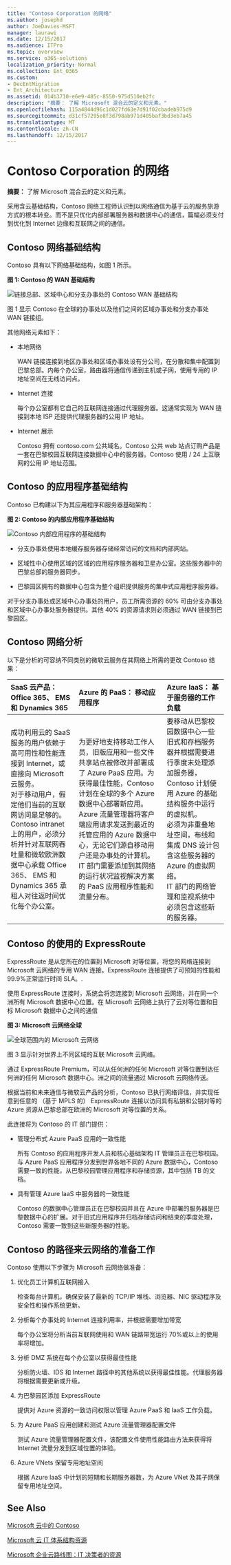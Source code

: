 ```yaml
---
title: "Contoso Corporation 的网络"
ms.author: josephd
author: JoeDavies-MSFT
manager: laurawi
ms.date: 12/15/2017
ms.audience: ITPro
ms.topic: overview
ms.service: o365-solutions
localization_priority: Normal
ms.collection: Ent_O365
ms.custom:
- DecEntMigration
- Ent_Architecture
ms.assetid: 014b3710-e6e9-485c-8550-975d510eb2fc
description: "摘要： 了解 Microsoft 混合云的定义和元素。"
ms.openlocfilehash: 115a4844d96c1d027fd63e7d91f02cbadeb975d9
ms.sourcegitcommit: d31cf57295e8f3d798ab971d405baf3bd3eb7a45
ms.translationtype: MT
ms.contentlocale: zh-CN
ms.lasthandoff: 12/15/2017
---
```

# <a name="networking-for-the-contoso-corporation"></a>Contoso Corporation 的网络

 **摘要：** 了解 Microsoft 混合云的定义和元素。
  
采用含云基础结构，Contoso 网络工程师认识到以网络通信为基于云的服务旅游方式的根本转变。而不是只优化内部部署服务器和数据中心的通信，篇幅必须支付到优化到 Internet 边缘和互联网之间的通信。
  
## <a name="contosos-networking-infrastructure"></a>Contoso 网络基础结构

Contoso 具有以下网络基础结构，如图 1 所示。
  
**图 1: Contoso 的 WAN 基础结构**

![链接总部、区域中心和分支办事处的 Contoso WAN 基础结构](images/Contoso_Poster/Contoso_WW_Net.png)
  
图 1 显示 Contoso 在全球的办事处以及他们之间的区域办事处和分支办事处 WAN 链接组。
  
其他网络元素如下：
  
- 本地网络
    
    WAN 链接连接到地区办事处和区域办事处设有分公司，在分散和集中配置到巴黎总部。内每个办公室，路由器将通信传递到主机或子网，使用专用的 IP 地址空间在无线访问点。
    
- Internet 连接
    
    每个办公室都有它自己的互联网连接通过代理服务器。这通常实现为 WAN 链接到本地 ISP 还提供代理服务器的公用 IP 地址。
    
- Internet 展示
    
    Contoso 拥有 contoso.com 公共域名。Contoso 公共 web 站点订购产品是一套在巴黎校园互联网连接数据中心中的服务器。Contoso 使用 / 24 上互联网的公用 IP 地址范围。
    
## <a name="contosos-app-infrastructure"></a>Contoso 的应用程序基础结构

Contoso 已构建以下为其应用程序和服务器基础架构：
  
**图 2: Contoso 的内部应用程序基础结构**

![Contoso 内部应用程序的基础结构](images/Contoso_Poster/App_Infra.png)
  
- 分支办事处使用本地缓存服务器存储经常访问的文档和内部网站。
    
- 区域性中心使用区域的区域的应用程序服务器和卫星办公室。这些服务器中的巴黎总部的服务器同步。
    
- 巴黎园区拥有的数据中心包含为整个组织提供服务的集中式应用程序服务器。
    
对于分支办事处或区域中心办事处的用户，员工所需资源的 60% 可由分支办事处和区域中心办事处服务器提供。其他 40% 的资源请求则必须通过 WAN 链接到巴黎园区。
  
## <a name="contosos-network-analysis"></a>Contoso 网络分析

以下是分析的可容纳不同类别的微软云服务在其网络上所需的更改 Contoso 结果：
  
|**SaaS 云产品： Office 365、 EMS 和 Dynamics 365**|**Azure 的 PaaS： 移动应用程序**|**Azure IaaS： 基于服务器的工作负载**|
|:-----|:-----|:-----|
|成功利用云的 SaaS 服务的用户依赖于高可用性和性能连接到 Internet，或直接向 Microsoft 云服务。  <br/> 对于移动用户，假定他们当前的互联网访问是足够的。  <br/> Contoso intranet 上的用户，必须分析并针对互联网吞吐量和微软欧洲数据中心承载 Office 365、 EMS 和 Dynamics 365 承租人对往返时间优化每个办公室。  <br/> |为更好地支持移动工作人员，旧版应用和一些文件共享站点被修改并部署成了 Azure PaaS 应用。为获得最佳性能，Contoso 计划在全球的多个 Azure 数据中心部署新应用。Azure 流量管理器将客户端应用请求发送到最近的托管应用的 Azure 数据中心，无论它们源自移动用户还是办事处的计算机。  <br/>  IT 部门需要添加到其网络的运行状况监视解决方案的 PaaS 应用程序性能和流量分布。 <br/> |要移动从巴黎校园数据中心一些旧式和存档服务器并根据需要进行季度末处理添加服务器，Contoso 计划使用 Azure 的基础结构服务中运行的虚拟机。  <br/> 必须为非重叠地址空间，布线和集成 DNS 设计包含这些服务器的 Azure 的虚拟网络。  <br/> IT 部门的网络管理和监视系统中必须包含这些新的服务器。  <br/> |
   
## <a name="contosos-use-of-expressroute"></a>Contoso 的使用的 ExpressRoute

ExpressRoute 是从您所在的位置到 Microsoft 对等位置，将您的网络连接到 Microsoft 云网络的专用 WAN 连接。ExpressRoute 连接提供了可预知的性能和 99.9%正常运行时间 SLA。.
  
使用 ExpressRoute 连接时，系统会将您连接到 Microsoft 云网络，并在同一个洲所有 Microsoft 数据中心位置。在 Microsoft 云网络上执行了云对等位置和目标 Microsoft 数据中心之间的通信
  
**图 3: Microsoft 云网络全球**

![全球范围内的 Microsoft 云网络](images/Contoso_Poster/MS_WW_Cloud.png)
  
图 3 显示针对世界上不同区域的互联 Microsoft 云网络。
  
通过 ExpressRoute Premium，可以从任何洲的任何 Microsoft 对等位置到达任何洲的任何 Microsoft 数据中心。洲之间的流量通过 Microsoft 云网络传送。
  
根据当前和未来通信与微软云产品的分析，Contoso 已执行网络评估，并实现任意到任意的 （基于 MPLS 的） ExpressRoute 连接以访问具有私钥和公钥对等的 Azure 资源从巴黎总部在欧洲的 Microsoft 对等位置的关系。
  
此连接将为 Contoso 的 IT 部门提供：
  
- 管理分布式 Azure PaaS 应用的一致性能
    
    所有 Contoso 的应用程序开发人员和核心基础架构 IT 管理员正在巴黎校园。与 Azure PaaS 应用程序分发到世界各地不同的 Azure 数据中心，Contoso 需要一致的性能，从巴黎校园管理应用程序和存储资源，其中包括 TB 的文档。
    
- 具有管理 Azure IaaS 中服务器的一致性能
    
    Contoso 的数据中心管理员正在巴黎校园并且在 Azure 中部署的服务器是巴黎数据中心的扩展。对于旧式应用程序并归档存储访问和结束的季度处理，Contoso 需要一致到这些新服务器的性能。
    
## <a name="contosos-path-to-cloud-networking-readiness"></a>Contoso 的路径来云网络的准备工作

Contoso 使用以下步骤为 Microsoft 云网络做准备：
  
1. 优化员工计算机互联网接入
    
    检查每台计算机，确保安装了最新的 TCP/IP 堆栈、浏览器、NIC 驱动程序及安全性和操作系统更新。
    
2. 分析每个办事处的 Internet 连接利用率，并根据需要增加带宽
    
    每个办公室将分析当前互联网使用和 WAN 链路带宽运行 70%或以上的使用率将增加。
    
3. 分析 DMZ 系统在每个办公室以获得最佳性能
    
    分析防火墙、IDS 和 Internet 路径中的其他系统以获得最佳性能。代理服务器将根据需要更新或升级。
    
4. 为巴黎园区添加 ExpressRoute
    
    提供对 Azure 资源的一致访问权限以管理 Azure PaaS 和 IaaS 工作负载。
    
5. 为 Azure PaaS 应用创建和测试 Azure 流量管理器配置文件
    
    测试 Azure 流量管理器配置文件，该配置文件使用性能路由方法来获得将 Internet 流量分发到区域位置的体验。
    
6. Azure VNets 保留专用地址空间
    
    根据 Azure IaaS 中计划的短期和长期服务器数，为 Azure VNet 及其子网保留专用地址空间。
    
## <a name="see-also"></a>See Also

[Microsoft 云中的 Contoso](contoso-in-the-microsoft-cloud.md)
  
[Microsoft 云 IT 体系结构资源](microsoft-cloud-it-architecture-resources.md)

[Microsoft 企业云路线图：IT 决策者的资源](https://sway.com/FJ2xsyWtkJc2taRD)



